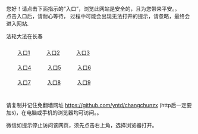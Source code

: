 您好！请点击下面指示的“入口”，浏览此网站是安全的，且为您带来平安。。 <br/>
点击入口后，请耐心等待， 过程中可能会出现无法打开的提示，请忽略，最终会进入网站. </br>

法轮大法在长春<br/>
<div style="padding:10px"><a style="margin:20px" target="_blank" href="https://d1qveq1ippakxl.cloudfront.net/2Qpsp?lktnzde" id="ccLink1" rel="nofollow">入口1</a> <a target="_blank" style="margin:20px" href="https://d1d6cg0mj5rqpi.cloudfront.net/2Qpsp?xbrlg" id="ccLink2" rel="nofollow">入口2</a> <a style="margin:20px" target="_blank" href="https://d1zj0stot9522p.cloudfront.net/2Qpsp?grvxwrw" id="ccLink3" rel="nofollow">入口3</a></div>

<div style="padding:10px" ><a style="margin:20px" target="_blank" href="https://d1qveq1ippakxl.cloudfront.net/2Qpsp?lktnzde" id="ccLink4" rel="nofollow">入口4</a> <a style="margin:20px" href="https://d1d6cg0mj5rqpi.cloudfront.net/2Qpsp?xbrlg" target="_blank" id="ccLink5" rel="nofollow">入口5</a> <a style="margin:20px" href="https://d1zj0stot9522p.cloudfront.net/2Qpsp?grvxwrw" target="_blank" id="ccLink6" rel="nofollow">入口6</a></div>

<div style="padding:10px"><a style="margin:20px" target="_blank" href="https://d1qveq1ippakxl.cloudfront.net/2Qpsp?lktnzde" id="ccLink7" rel="nofollow">入口7</a> <a style="margin:20px" href="https://d1d6cg0mj5rqpi.cloudfront.net/2Qpsp?xbrlg" target="_blank" id="ccLink8" rel="nofollow">入口8</a> <a style="margin:20px" target="_blank" href="https://d1zj0stot9522p.cloudfront.net/2Qpsp?grvxwrw" id="ccLink9" rel="nofollow">入口9</a></div>

<br/>



请复制并记住免翻墙网址 https://github.com/yntd/changchunzx (http后一定要加s)，在电脑或手机的浏览器均可访问。。<br/>

微信如提示停止访问该网页，须先点击右上角，选择浏览器打开。
